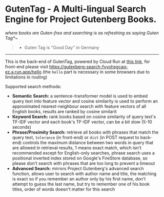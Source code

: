 # GutenTag - A Multi-lingual Search Engine for Project Gutenberg Books.
*where books are Guten-free and searching is as refreshing as saying Guten Tag\*~*
> * Guten Tag is "Good Day" in Germany
___
This is the back-end of GutenTag, powered by Cloud Run at [this link](https://ttds-gutenberg-fvyohsgcaq-nw.a.run.app/), for front-end please visit https://gutenberg-search-fvyohsgcaq-ez.a.run.app/hello (the `hello` part is necessary in some browsers due to limitations in routing)

Supported search methods:
- **Semantic Search:** a sentence-transformer model is used to embed query text into feature vector and cosine similarity is used to perform an approximated nearest-neighbour search with feature vectors of all English books, results are ranked by cosine similarit
- **Keyword Search:** rank books based on cosine similarity of query text's TF-IDF vector and each book's TF-IDF vector, can be a bit slow (5-10 seconds)
- **Phrase/Proximity Search:** retrieve all books with phrases that match the query text, `tolerance` (in front-end) or `dist` (in POST request to back-end) controls the maximum distance between two words in query that are allowed in retrieval results, 1 means exact match, which isn't recommended except for English-only searches, phrase search uses a positional inverted index stored on Google's FireStore database, so please don't search with phrases that are too long to prevent a timeout
- **Advanced Search:** mirrors Project Gutenberg's advanced search function, allows user to search with author name and title, the matching is exact so if you remember an author only by his first name, don't attempt to guess the last name, but try to remember one of his book titles, order of words doesn't matter for this search
